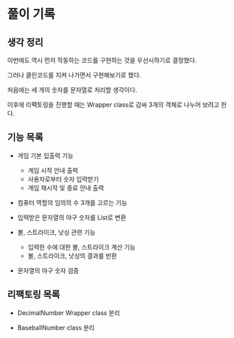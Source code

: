 # 풀이 기록
## 생각 정리
이번에도 역시 먼저 작동하는 코드를 구현하는 것을 우선시하기로 결정했다.

그러나 클린코드를 지켜 나가면서 구현해보기로 했다.

처음에는 세 개의 숫자를 문자열로 처리할 생각이다.

이후에 리팩토링을 진행할 때는 Wrapper class로 감싸 3개의 객체로 나누어 보려고 한다.

## 기능 목록
- 게임 기본 입출력 기능
  - 게임 시작 안내 출력
  - 사용자로부터 숫자 입력받기
  - 게임 재시작 및 종료 안내 출력


- 컴퓨터 역할의 임의의 수 3개를 고르는 기능


- 입력받은 문자열의 야구 숫자를 List<Integer>로 변환


- 볼, 스트라이크, 낫싱 관련 기능
  - 입력한 수에 대한 볼, 스트라이크 계산 기능
  - 볼, 스트라이크, 낫싱의 결과를 반환


- 문자열의 야구 숫자 검증

## 리팩토링 목록
- DecimalNumber Wrapper class 분리


- BaseballNumber class 분리

